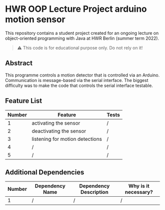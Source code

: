 # HWR OOP Lecture Project arduino motion sensor

This repository contains a student project created for an ongoing lecture on object-oriented programming with Java at HWR Berlin (summer term 2022).

> :warning: This code is for educational purpose only. Do not rely on it!

## Abstract

This programme controls a motion detector that is controlled via an Arduino. Communication is message-based via the serial interface.
The biggest difficulty was to make the code that controls the serial interface testable.

## Feature List

[TODO]: # (For each feature implemented, add a row to the table!)

| Number | Feature | Tests |
|--------|---------|-------|
| 1      | activating the sensor| /     |
| 2      | deactivating the sensor| /     |
| 3      | listening for motion detections| /     |
| 4      | /       | /     |
| 5      | /       | /     |


## Additional Dependencies

[TODO]: # (For each additional dependency your project requires- Add an additional row to the table!)

| Number | Dependency Name | Dependency Description | Why is it necessary? |
|--------|-----------------|------------------------|----------------------|
| 1      | /               | /                      | /                    |
